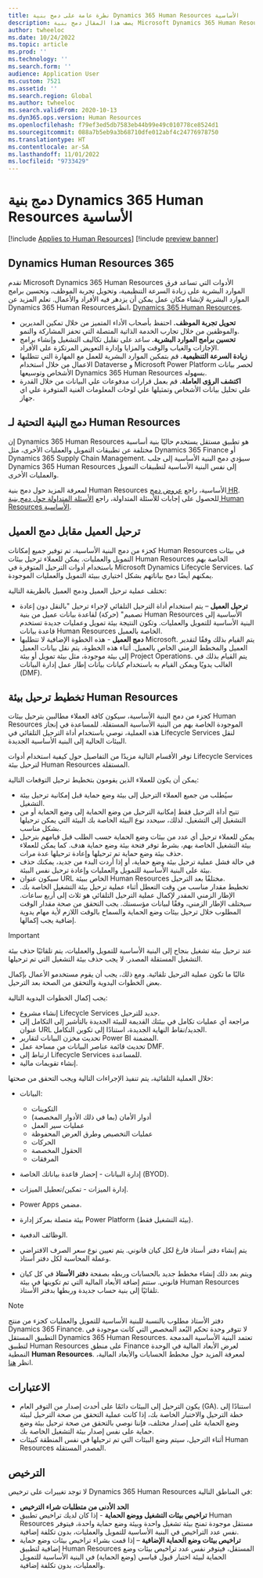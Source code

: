 ```yaml
---
title: نظرة عامة على دمج بنية Dynamics 365 Human Resources الأساسية
description: يصف هذا المقال دمج بنية Microsoft Dynamics 365 Human Resources الأساسية.
author: twheeloc
ms.date: 10/24/2022
ms.topic: article
ms.prod: ''
ms.technology: ''
ms.search.form: ''
audience: Application User
ms.custom: 7521
ms.assetid: ''
ms.search.region: Global
ms.author: twheeloc
ms.search.validFrom: 2020-10-13
ms.dyn365.ops.version: Human Resources
ms.openlocfilehash: f79ef3ed5db7583eb44b99e49c010778ce8524d1
ms.sourcegitcommit: 088a7b5eb9a3b68710dfe012abf4c24776978750
ms.translationtype: HT
ms.contentlocale: ar-SA
ms.lasthandoff: 11/01/2022
ms.locfileid: "9733429"
---
```

# <a name="dynamics-365-human-resources-infrastructure-merge"></a>دمج بنية Dynamics 365 Human Resources الأساسية 

[!include [Applies to Human Resources](../includes/applies-to-hr.md)]
[!include [preview banner](../includes/preview-banner.md)]

## <a name="dynamics-human-resources-365"></a>Dynamics Human Resources 365

تقدم Microsoft Dynamics 365 Human Resources الأدوات التي تساعد فرق الموارد البشرية على زيادة السرعة التنظيمية، وتحويل تجربة الموظف، وتحسين برامج الموارد البشرية لإنشاء مكان عمل يمكن أن يزدهر فيه الأفراد والأعمال. تعلم المزيد عن Dynamics 365 Human Resourcesانظر، [Dynamics 365 Human Resources](https://dynamics.microsoft.com/human-resources/overview/).

- **تحويل تجربة الموظف.** احتفظ بأصحاب الأداء المتميز من خلال تمكين المديرين والموظفين من خلال تجارب الخدمة الذاتية المتصلة التي تحفز المشاركة والنمو.
- **تحسين برامج الموارد البشرية.** ساعد على تقليل تكاليف التشغيل وإنشاء برامج الإجازات والغياب والوقت والمزايا وإدارة التعويض المرتكزة على الأفراد.
- **زيادة السرعة التنظيمية.** قم بتمكين الموارد البشرية للعمل مع المهارة التي تتطلبها الاعمال من خلال استخدام Dataverse و Microsoft Power Platform لحصر بيانات الأشخاص وتوسيعها Dynamics 365 Human Resources بسهوله.
- **اكتشف الرؤى العاملة.** قم بعمل قرارات مدفوعات علي البيانات من خلال القدرة علي تحليل بيانات الأشخاص وتمثيلها علي لوحات المعلومات الغنية المتوفرة علي اي جهاز.

## <a name="human-resources-infrastructure-merge"></a>دمج البنية التحتية لـ Human Resources

إن Dynamics 365 Human Resources هو تطبيق مستقل يستخدم حاليًا بنية أساسية مختلفة عن تطبيقات التمويل والعمليات الأخرى، مثل Dynamics 365 Finance أو Dynamics 365 Supply Chain Management. سيؤدي دمج البنية الأساسية إلى جلب Dynamics 365 Human Resources إلى نفس البنية الأساسية لتطبيقات التمويل والعمليات الأخرى.

لمعرفة المزيد حول دمج بنية Human Resources الأساسية، راجع [عروض دمج HR](https://cloudblogs.microsoft.com/dynamics365/it/2021/09/15/merging-of-hr-offerings-brings-capabilities-together-for-customers/). للحصول على إجابات للأسئلة المتداولة، راجع [الأسئلة المتداولة حول دمج بنية Human Resources الأساسية](./hr-infrastructure-merge-faq.md).

## <a name="customer-migration-vs-customer-merge"></a>ترحيل العميل مقابل دمج العميل

كجزء من دمج البنية الأساسية، تم توفير جميع إمكانات Human Resources في بيئات التمويل والعمليات. يمكن للعملاء ترحيل بيئات Human Resources الخاصة بهم باستخدام أدوات الترحيل المتوفرة في Microsoft Dynamics Lifecycle Services. كما يمكنهم أيضًا دمج بياناتهم بشكل اختياري ببيئة التمويل والعمليات الموجودة. 

تختلف عملية ترحيل العميل ودمج العميل بالطريقة التالية:

- **ترحيل العميل** – يتم استخدام أداة الترحيل التلقائي لإجراء ترحيل "بالنقل دون إعادة تصميم" (حركة) لقاعدة بيانات عميل من بنية Human Resources الأساسية إلى البنية الأساسية للتمويل والعمليات. وتكون النتيجة بيئة تمويل وعمليات جديدة تستخدم قاعدة بيانات Human Resources الخاصة بالعميل. 
- **دمج العميل** - هذه الخطوة الإضافية لا تتطلبها Microsoft. يتم القيام بذلك وفقًا لتقدير العميل والمخطط الزمني الخاص بالعميل. أثناء هذه الخطوة، يتم نقل بيانات العميل إلى بيئة موجودة، مثل بيئة تمويل أو بيئة Project Operations. يتم القيام بذلك في الغالب يدويًا ويمكن القيام به باستخدام كيانات بيانات إطار عمل إدارة البيانات (DMF). 

## <a name="planning-a-human-resources-environment-migration"></a>تخطيط ترحيل بيئة Human Resources

كجزء من دمج البنية الأساسية، سيكون كافة العملاء مطالبين بترحيل بيئات Human Resources الموجودة الخاصة بهم من البنية الأساسية المستقلة. للمساعدة في إنجاز هذه العملية، نوصي باستخدام أداة الترحيل التلقائي في Lifecycle Services لنقل البيئات الحالية إلى البنية الأساسية الجديدة. 

توفر الأقسام التالية مزيدًا من التفاصيل حول كيفية استخدام أدوات Lifecycle Services لترحيل بيئة Human Resources المستقلة. 

يمكن أن يكون للعملاء الذين يقومون بتخطيط ترحيل التوقعات التالية:

- سيُطلب من جميع العملاء الترحيل إلى بيئة وضع حماية قبل إمكانية ترحيل بيئة التشغيل. 
- تتيح أداة الترحيل فقط إمكانية الترحيل من وضع الحماية إلى وضع الحماية أو من التشغيل إلى التشغيل. لذلك، سيحدد نوع البيئة الخاصة بك البيئة التي يمكن ترحيلها بشكل مناسب. 
- يمكن للعملاء ترحيل أي عدد من بيئات وضع الحماية حسب الطلب قبل قيامهم بترحيل بيئة التشغيل الخاصة بهم، بشرط توفر فتحة بيئة وضع حماية هدف. كما يمكن للعملاء حذف بيئة وضع حماية تم ترحيلها وإعادة ترحيلها عدة مرات. 
- في حالة فشل عملية ترحيل بيئة وضع حماية، أو إذا أردت البدء من جديد، يمكنك حذف بيئة على البنية الأساسية للتمويل والعمليات وإعادة ترحيل نفس البيئة.
- سيكون عنوان URL الخاص ببيئة Human Resources مختلفًا بعد الترحيل.
- تخطيط مقدار مناسب من وقت التعطل أثناء عملية ترحيل بيئة التشغيل الخاصة بك. الإطار الزمني المقدر لإكمال عملية الترحيل التلقائي هو ثلاث إلى أربع ساعات. سيختلف الإطار الزمني، وفقًا لبيانات مؤسستك. يجب التحقق من صحة مقدار الوقت المطلوب خلال ترحيل بيئات وضع الحماية والسماح بالوقت اللازم لأية مهام يدوية إضافية يجب إكمالها.

> [!IMPORTANT] 
> عند ترحيل بيئة تشغيل بنجاح إلى البنية الأساسية للتمويل والعمليات، يتم تلقائيًا حذف بيئة التشغيل المستقلة المصدر. لا يجب حذف بيئة التشغيل التي تم ترحيلها. 

غالبًا ما تكون عملية الترحيل تلقائية. ومع ذلك، يجب أن يقوم مستخدمو الأعمال بإكمال بعض الخطوات اليدوية والتحقق من الصحة بعد الترحيل.

يجب إكمال الخطوات اليدوية التالية:

- إنشاء مشروع Lifecycle Services جديد للترحيل.
- مراجعة أي عمليات تكامل في بيئتك القديمة للبيئة الجديدة بالتأشير إلى التكامل إلى عنوان URL الجديد/نقاط النهاية الجديدة، استنادًا إلى تكوين التكامل.
- تحديث مخزن البيانات لتقارير Power BI المضمنة.
- تحديث قائمة عناصر البيانات من مساحة عمل DMF.
- ارتباط إلى Lifecycle Services للمساعدة.
- إنشاء تقويمات مالية.

خلال العملية التلقائية، يتم تنفيذ الإجراءات التالية ويجب التحقق من صحتها:

- البيانات:

    - التكوينات
    - أدوار الأمان (بما في ذلك الأدوار المخصصة)
    - عمليات سير العمل
    - عمليات التخصيص وطرق العرض المحفوظة
    - الحركات
    - الحقول المخصصة
    - المرفقات

- إدارة البيانات - إحضار قاعدة بياناتك الخاصة (BYOD).
- إدارة الميزات - تمكين/تعطيل الميزات.
- Power Apps مضمن.
- بيئة متصلة بمركز إدارة Power Platform (بيئة التشغيل فقط).
- الوظائف الدفعية.
- يتم إنشاء دفتر أستاذ فارغ لكل كيان قانوني. يتم تعيين نوع سعر الصرف الافتراضي وعملة المحاسبة لكل دفتر أستاذ.
- ويتم بعد ذلك إنشاء مخطط جديد بالحسابات وربطه بصفحة **دفتر الأستاذ** في كل كيان قانوني. ستتم إضافة الأبعاد المالية التي تم تكوينها في بيئة Human Resources تلقائيًا إلى بنية حساب جديدة وربطها بدفتر الأستاذ. 

> [!NOTE]
> دفتر الأستاذ مطلوب بالنسبة للبنية الأساسية للتمويل والعمليات كجزء من منتج Dynamics 365 Finance. لا تتوفر وحدة تحكم البُعد المخصص التي كانت موجودة في التطبيق المستقل Dynamics 365 Human Resources. تعتمد البنية الأساسية المدمجة لتطبيق Human Resources على منطق Finance لعرض الأبعاد المالية في الوحدة النمطية **Human Resources**. لمعرفة المزيد حول مخطط الحسابات والأبعاد المالية، انظر [هنا](../finance/general-ledger/plan-chart-of-accounts.md). 

## <a name="considerations"></a>الاعتبارات

- يكون الترحيل إلى البيئات دائمًا على أحدث إصدار من التوفر العام (GA). استنادًا إلى خطة الترحيل والاختبار الخاصة بك، إذا كانت عملية التحقق من صحة الترحيل لبيئة وضع الحماية على إصدار مختلف، فإننا نوصي بالتحقق من صحة ترحيل بيئة وضع حماية على نفس إصدار بيئة التشغيل الخاصة بك. 
- أثناء الترحيل، سيتم وضع البيئات التي تم ترحيلها في نفس المنطقة كبيئات Human Resources المصدر المستقلة.

## <a name="licensing"></a>الترخيص

لا توجد تغييرات على ترخيص Dynamics 365 Human Resources في المناطق التالية: 

- **الحد الأدنى من متطلبات شراء الترخيص**
- **تراخيص بيئات التشغيل ووضع الحماية** - إذا كان لديك تراخيص تطبيق Human Resources مستقل موجودة تمنح بيئة تشغيل واحدة وبيئة وضع حماية واحدة، فيتوفر نفس عدد التراخيص في البنية الأساسية للتمويل والعمليات، بدون تكلفة إضافية.
- **تراخيص بيئات وضع الحماية الإضافية** – إذا قمت بشراء تراخيص بيئات وضع حماية إضافية لتطبيق Human Resources المستقل، فيتوفر نفس عدد تراخيص بيئات وضع الحماية لبيئة اختبار قبول قياسي (وضع الحماية) في البنية الأساسية للتمويل والعمليات، بدون تكلفة إضافية. 
